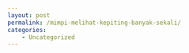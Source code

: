 ```yaml
---
layout: post
permalink: /mimpi-melihat-kepiting-banyak-sekali/
categories:
    - Uncategorized
---
```


